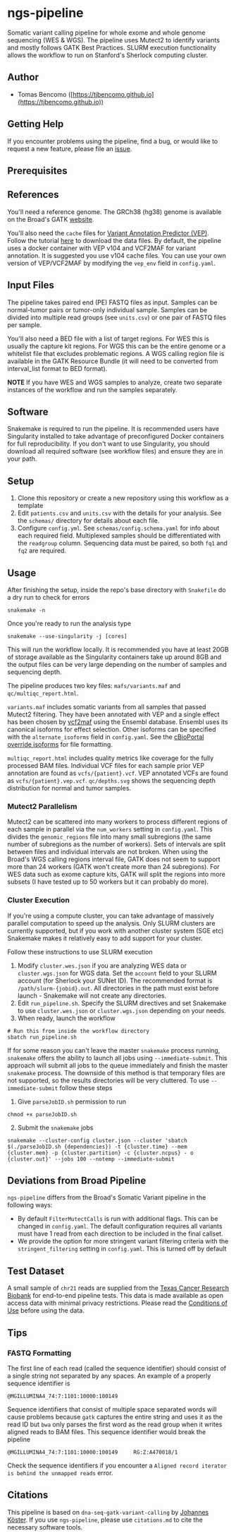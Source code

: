 # ngs-pipeline
Somatic variant calling pipeline for whole exome and whole genome sequencing (WES & WGS). The pipeline uses Mutect2 to identify variants and mostly follows GATK Best Practices. SLURM execution functionality allows the workflow to run on Stanford's Sherlock computing cluster.

## Author
* Tomas Bencomo ([https://tjbencomo.github.io](https://tjbencomo.github.io))

## Getting Help
If you encounter problems using the pipeline, find a bug, or would like to request a new feature, 
please file an [issue](https://github.com/tjbencomo/ngs-pipeline/issues).

## Prerequisites
## References
You'll need a reference genome. The GRCh38 (hg38) genome is available on the Broad's
GATK [website](https://gatk.broadinstitute.org/hc/en-us/articles/360035890811-Resource-bundle).

You'll also need the `cache` files for 
[Variant Annotation Predictor (VEP)](https://github.com/Ensembl/ensembl-vep).
Follow the tutorial 
[here](https://uswest.ensembl.org/info/docs/tools/vep/script/vep_cache.html#cache) 
to download the data files. 
By default, the pipeline uses a docker container with VEP v104 and VCF2MAF for variant annotation. 
It is suggested you use v104 cache files. You can use your own version of VEP/VCF2MAF by
modifying the `vep_env` field in `config.yaml`.

## Input Files
The pipeline takes paired end (PE) FASTQ files as input. Samples can be normal-tumor pairs or
tumor-only individual sample. Samples can be divided into multiple read groups (see `units.csv`) or one pair
of FASTQ files per sample.

You'll also need a BED file with a list of target regions. For WES this is usually the capture kit regions. For WGS
this can be the entire genome or a whitelist file that excludes problematic regions. A WGS calling region file is available
in the GATK Resource Bundle (it will need to be converted from interval_list format to BED format).

**NOTE** If you have WES and WGS samples to analyze, create two separate instances of the workflow
and run the samples separately. 

## Software
Snakemake is required to run the pipeline. It is recommended users have Singularity installed to
take advantage of preconfigured Docker containers for full reproducibility. If you
don't want to use Singularity, you should download all required software (see workflow files) and
ensure they are in your path.

## Setup
1. Clone this repository or create a new repository using this workflow as a template
3. Edit `patients.csv` and `units.csv` with the details for your analysis.
See the `schemas/` directory for details about each file.
4. Configure `config.yml`. See `schemas/config.schema.yaml` for info about each required field. 
Multiplexed samples should be differentiated with the `readgroup` column.
Sequencing data must be paired, so both `fq1` and `fq2` are required.

## Usage
After finishing the setup, inside the repo's base  directory with
`Snakefile` do a dry run to check for errors
```
snakemake -n
```
Once you're ready to run the analysis type
```
snakemake --use-singularity -j [cores]
```
This will run the workflow locally. It is recommended you have at least 20GB of storage
available as the Singularity containers take up around 8GB and the output files can be very
large depending on the number of samples and sequencing depth.

The pipeline produces two key files: `mafs/variants.maf` and `qc/multiqc_report.html`.

`variants.maf` includes somatic variants from all samples that passed Mutect2 filtering.
They have been annotated with VEP and a single effect has been chosen by [vcf2maf](https://github.com/mskcc/vcf2maf)
using the Ensembl database. Ensembl uses its canonical isoforms for effect selection. 
Other isoforms can be specified with the `alternate_isoforms` field in `config.yaml`.
See the [cBioPortal override isoforms](https://github.com/mskcc/vcf2maf/blob/master/data/isoform_overrides_uniprot)
for file formatting.

`multiqc_report.html` includes quality metrics like coverage for the fully processed BAM files. 
Individual VCF files for each sample prior VEP annotation are found as `vcfs/{patient}.vcf`.
VEP annotated VCFs are found as `vcfs/{patient}.vep.vcf`. `qc/depths.svg` shows the sequencing depth distribution
for normal and tumor samples.

### Mutect2 Parallelism
Mutect2 can be scattered into many workers to process different regions of each sample in parallel via the `num_workers` setting in `config.yaml`.
This divides the `genomic_regions` file into many small subregions (the same number of subregions as the number of workers). 
Sets of intervals are split between files and individual intervals are not broken. When using the Broad's WGS calling regions interval file,
GATK does not seem to support more than 24 workers (GATK won't create more than 24 subregions). For WES data such as exome capture
kits, GATK will split the regions into more subsets (I have tested up to 50 workers but it can probably do more). 


### Cluster Execution
If you're using a compute cluster, you can take advantage of massively
parallel computation to speed up the analysis. Only SLURM clusters are
currently supported, but if you work with another cluster system (SGE etc)
Snakemake makes it relatively easy to add support for your cluster.

Follow these instructions to use SLURM execution
1. Modify `cluster.wes.json` if you are analyzing WES data or `cluster.wgs.json` for WGS data. Set the `account` field to your SLURM account (for Sherlock your SUNet ID). The recommended format is `/path/slurm-{jobid}.out`. All directories in the path must exist before launch - Snakemake will not create any directories. 
2. Edit `run_pipeline.sh`. Specify the SLURM directives and set Snakemake to use `cluster.wes.json` or `cluster.wgs.json` depending on your needs.
3. When ready, launch the workflow
```
# Run this from inside the workflow directory
sbatch run_pipeline.sh
```

If for some reason you can't leave the master `snakemake` process running, `snakemake`
offers the ability to launch all jobs using `--immediate-submit`. This
approach will submit all jobs to the queue immediately and finish the master `snakemake`
process. The downside of this method is that temporary files are not supported, so
the results directories will be very cluttered. 
To use `--immediate-submit` follow these steps
1. Give `parseJobID.sh` permission to run
```
chmod +x parseJobID.sh
```
2. Submit the `snakemake` jobs
```
snakemake --cluster-config cluster.json --cluster 'sbatch $(./parseJobID.sh {dependencies}) -t {cluster.time} --mem {cluster.mem} -p {cluster.partition} -c {cluster.ncpus} - o {cluster.out}' --jobs 100 --notemp --immediate-submit
```

## Deviations from Broad Pipeline
`ngs-pipeline` differs from the Broad's Somatic Variant pipeline in the following ways:
* By default `FilterMutectCalls` is run with additional flags. This can be changed in `config.yaml`. The default configuration requires all variants must have 1 read from each direction to be included in the final callset. 
* We provide the option for more stringent variant filtering criteria with the `stringent_filtering` setting in `config.yaml`. 
This is turned off by default


## Test Dataset
A small sample of `chr21` reads are supplied from the 
[Texas Cancer Research Biobank](http://txcrb.org/index.html) for
end-to-end pipeline tests. 
This data is made available as open access data with minimal privacy
restrictions. Please read the [Conditions of Use](http://txcrb.org/data.html)
before using the data.

## Tips
### FASTQ Formatting
The first line of each read (called the sequence identifier) should consist of a single string not separated
by any spaces. An example of a properly sequence identifier is
```
@MGILLUMINA4_74:7:1101:10000:100149
```
Sequence identifiers that consist of multiple space separated words will cause problems because `gatk` captures the entire
string and uses it as the read ID but `bwa` only parses the first word as the read group when it writes aligned reads
to BAM files. This sequence identifier would break the pipeline
```
@MGILLUMINA4_74:7:1101:10000:100149     RG:Z:A470018/1
```
Check the sequence identifiers if you encounter a `Aligned record iterator is behind the unmapped reads` error.

## Citations
This pipeline is based on `dna-seq-gatk-variant-calling` by 
[Johannes Köster](https://github.com/snakemake-workflows/dna-seq-gatk-variant-calling).
If you use `ngs-pipeline`, please use `citations.md` to cite the necessary software tools. 
